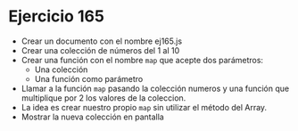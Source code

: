 # Ejercicio 165

- Crear un documento con el nombre ej165.js
- Crear una colección de números del 1 al 10
- Crear una función con el nombre `map` que acepte dos parámetros:
  - Una colección
  - Una función como parámetro
- Llamar a la función `map` pasando la colección numeros y una función que multiplique por 2 los valores de la coleccion.
- La idea es crear nuestro propio `map` sin utilizar el método del Array.
- Mostrar la nueva colección en pantalla
